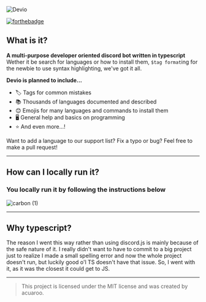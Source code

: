 ![Devio](https://user-images.githubusercontent.com/67112172/115722109-e7114a00-a33b-11eb-8ca5-74e521911026.png)

[![forthebadge](https://forthebadge.com/images/badges/made-with-typescript.svg)](https://forthebadge.com)

## What is it?

**A multi-purpose developer oriented discord bot written in typescript**
Wether it be search for languages or how to install them, `$tag format`ing for the newbie to use syntax highlighting, we've got it all.

**Devio is planned to include...**
- 🏷️ Tags for common mistakes
- 📚 Thousands of languages documented and described
- 😊 Emojis for many languages and commands to install them
- 🖥️ General help and basics on programming
- ⭐ And even more...!

Want to add a language to our support list? Fix a typo or bug? Feel free to make a pull request!

---

## How can I locally run it?

### You locally run it by following the instructions below
![carbon (1)](https://user-images.githubusercontent.com/67112172/115719136-09ee2f00-a339-11eb-8ed0-54fd0f2e3222.png)

---

## Why typescript?

The reason I went this way rather than using discord.js is mainly because of the safe nature of it.
I really didn't want to have to commit to a big project just to realize I made a small spelling error and now the whole project doesn't run, but luckily good o'l TS doesn't have that issue. So, I went with it, as it was the closest it could get to JS.

---

> This project is licensed under the MIT license and was created by acuaroo.
